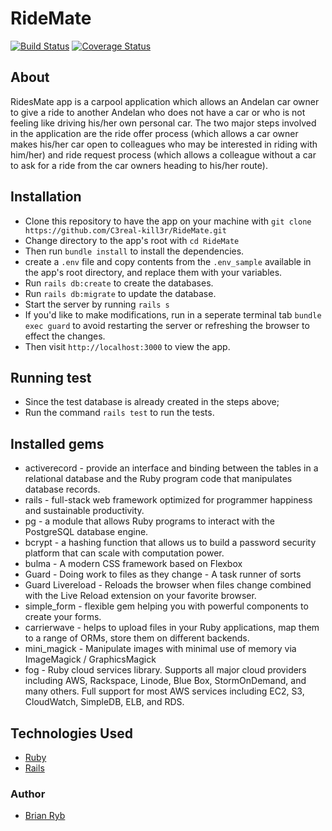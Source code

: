 # RideMate

[![Build Status](https://travis-ci.org/C3real-kill3r/RideMate.svg?branch=develop)](https://travis-ci.org/C3real-kill3r/RideMate)
[![Coverage Status](https://coveralls.io/repos/github/C3real-kill3r/RideMate/badge.svg)](https://coveralls.io/github/C3real-kill3r/RideMate)


## About

RidesMate app is a carpool application which allows an Andelan car owner to give a ride to another Andelan who does not have a car or who is not feeling like driving his/her own personal car. The two major steps involved in the application are the ride offer process (which allows a car owner makes his/her car open to colleagues who may be interested in riding with him/her)  and ride request process (which allows a colleague without a car to ask for a ride from the car owners heading to his/her route).

## Installation

- Clone this repository to have the app on your machine with ```git clone https://github.com/C3real-kill3r/RideMate.git```
- Change directory to the app's root with ```cd RideMate```
- Then run ```bundle install```  to install the dependencies.
- create a ```.env``` file and copy contents from the ```.env_sample``` available in the app's root directory, and replace them with your variables.
- Run ```rails db:create``` to create the databases.
- Run ```rails db:migrate``` to update the database.
- Start the server by running ```rails s```
- If you'd like to make modifications, run in a seperate terminal tab ```bundle exec guard``` to avoid restarting the server or refreshing the browser to effect the changes.
- Then visit ```http://localhost:3000``` to view the app.

## Running test

- Since the test database is already created in the steps above;
- Run the command ```rails test``` to run the tests.

## Installed gems

- activerecord -  provide an interface and binding between the tables in a relational database and the Ruby program code that manipulates database records.
- rails - full-stack web framework optimized for programmer happiness and sustainable productivity.
- pg - a module that allows Ruby programs to interact with the PostgreSQL database engine.
- bcrypt - a hashing function that allows us to build a password security platform that can scale with computation power.
- bulma - A modern CSS framework based on Flexbox
- Guard - Doing work to files as they change - A task runner of sorts
- Guard Livereload - Reloads the browser when files change combined with the Live Reload extension on your favorite browser.
- simple_form - flexible gem helping you with powerful components to create your forms.
- carrierwave - helps to upload files in your Ruby applications, map them to a range of ORMs, store them on different backends.
- mini_magick - Manipulate images with minimal use of memory via ImageMagick / GraphicsMagick
- fog - Ruby cloud services library. Supports all major cloud providers including AWS, Rackspace, Linode, Blue Box, StormOnDemand, and many others. Full support for most AWS services including EC2, S3, CloudWatch, SimpleDB, ELB, and RDS.

## Technologies Used

- [Ruby](https://www.ruby-lang.org/en/)
- [Rails](https://rubyonrails.org/)

### Author

- [Brian Ryb](https://github.com/C3real-kill3r)
